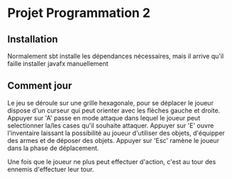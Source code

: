 # Projet Programmation 2

## Installation

Normalement sbt installe les dépendances nécessaires, mais il arrive qu'il faille installer javafx manuellement

## Comment jour

Le jeu se déroule sur une grille hexagonale, pour se déplacer le joueur dispose d'un curseur qui peut orienter avec les flèches gauche et droite.
Appuyer sur 'A' passe en mode attaque dans lequel le joueur peut selectionner la/les cases qu'il souhaite attaquer.
Appuyer sur 'E' ouvre l'inventaire laissant la possibilité au joueur d'utiliser des objets, d'équipper des armes et de déposer des objets.
Appuyer sur 'Esc' ramène le joueur dans la phase de déplacement.

Une fois que le joueur ne plus peut effectuer d'action, c'est au tour des ennemis d'effectuer leur tour.
